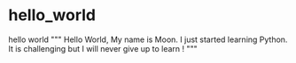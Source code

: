 # hello_world
hello world
"""
Hello World, My name is Moon. I just started learning Python.
It is challenging but I will never give up to learn !
"""
